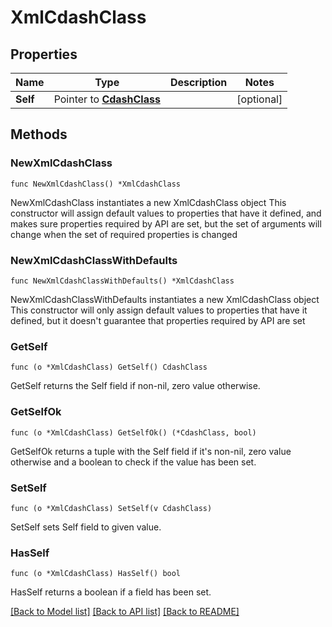 # XmlCdashClass

## Properties

Name | Type | Description | Notes
------------ | ------------- | ------------- | -------------
**Self** | Pointer to [**CdashClass**](CdashClass.md) |  | [optional] 

## Methods

### NewXmlCdashClass

`func NewXmlCdashClass() *XmlCdashClass`

NewXmlCdashClass instantiates a new XmlCdashClass object
This constructor will assign default values to properties that have it defined,
and makes sure properties required by API are set, but the set of arguments
will change when the set of required properties is changed

### NewXmlCdashClassWithDefaults

`func NewXmlCdashClassWithDefaults() *XmlCdashClass`

NewXmlCdashClassWithDefaults instantiates a new XmlCdashClass object
This constructor will only assign default values to properties that have it defined,
but it doesn't guarantee that properties required by API are set

### GetSelf

`func (o *XmlCdashClass) GetSelf() CdashClass`

GetSelf returns the Self field if non-nil, zero value otherwise.

### GetSelfOk

`func (o *XmlCdashClass) GetSelfOk() (*CdashClass, bool)`

GetSelfOk returns a tuple with the Self field if it's non-nil, zero value otherwise
and a boolean to check if the value has been set.

### SetSelf

`func (o *XmlCdashClass) SetSelf(v CdashClass)`

SetSelf sets Self field to given value.

### HasSelf

`func (o *XmlCdashClass) HasSelf() bool`

HasSelf returns a boolean if a field has been set.


[[Back to Model list]](../README.md#documentation-for-models) [[Back to API list]](../README.md#documentation-for-api-endpoints) [[Back to README]](../README.md)


